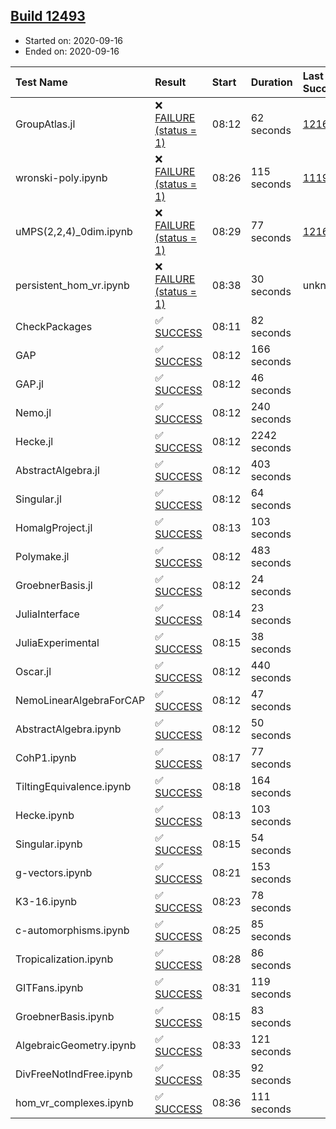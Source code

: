 ## [Build 12493](https://oscarci.mathematik.uni-kl.de/job/oscar/12493/)

* Started on: 2020-09-16
* Ended on: 2020-09-16

| Test Name    | Result | Start | Duration | Last Success | First Failure |
|:-------------|:-------|:------|:---------|:-------------|:--------------|
| GroupAtlas.jl | ❌ [FAILURE (status = 1)](https://oscarci.mathematik.uni-kl.de/job/oscar/12493/artifact/logs/build-12493/GroupAtlas.jl.log) | 08:12 | 62 seconds | [12167](https://oscarci.mathematik.uni-kl.de/job/oscar/12167/) | [12168](https://oscarci.mathematik.uni-kl.de/job/oscar/12168/) |
| wronski-poly.ipynb | ❌ [FAILURE (status = 1)](https://oscarci.mathematik.uni-kl.de/job/oscar/12493/artifact/logs/build-12493/wronski-poly.ipynb.log) | 08:26 | 115 seconds | [11192](https://oscarci.mathematik.uni-kl.de/job/oscar/11192/) | [11193](https://oscarci.mathematik.uni-kl.de/job/oscar/11193/) |
| uMPS(2,2,4)_0dim.ipynb | ❌ [FAILURE (status = 1)](https://oscarci.mathematik.uni-kl.de/job/oscar/12493/artifact/logs/build-12493/uMPS-2-2-4-_0dim.ipynb.log) | 08:29 | 77 seconds | [12167](https://oscarci.mathematik.uni-kl.de/job/oscar/12167/) | [12168](https://oscarci.mathematik.uni-kl.de/job/oscar/12168/) |
| persistent_hom_vr.ipynb | ❌ [FAILURE (status = 1)](https://oscarci.mathematik.uni-kl.de/job/oscar/12493/artifact/logs/build-12493/persistent_hom_vr.ipynb.log) | 08:38 | 30 seconds | unknown | unknown |
| CheckPackages | ✅ [SUCCESS](https://oscarci.mathematik.uni-kl.de/job/oscar/12493/artifact/logs/build-12493/CheckPackages.log) | 08:11 | 82 seconds |  |  |
| GAP | ✅ [SUCCESS](https://oscarci.mathematik.uni-kl.de/job/oscar/12493/artifact/logs/build-12493/GAP.log) | 08:12 | 166 seconds |  |  |
| GAP.jl | ✅ [SUCCESS](https://oscarci.mathematik.uni-kl.de/job/oscar/12493/artifact/logs/build-12493/GAP.jl.log) | 08:12 | 46 seconds |  |  |
| Nemo.jl | ✅ [SUCCESS](https://oscarci.mathematik.uni-kl.de/job/oscar/12493/artifact/logs/build-12493/Nemo.jl.log) | 08:12 | 240 seconds |  |  |
| Hecke.jl | ✅ [SUCCESS](https://oscarci.mathematik.uni-kl.de/job/oscar/12493/artifact/logs/build-12493/Hecke.jl.log) | 08:12 | 2242 seconds |  |  |
| AbstractAlgebra.jl | ✅ [SUCCESS](https://oscarci.mathematik.uni-kl.de/job/oscar/12493/artifact/logs/build-12493/AbstractAlgebra.jl.log) | 08:12 | 403 seconds |  |  |
| Singular.jl | ✅ [SUCCESS](https://oscarci.mathematik.uni-kl.de/job/oscar/12493/artifact/logs/build-12493/Singular.jl.log) | 08:12 | 64 seconds |  |  |
| HomalgProject.jl | ✅ [SUCCESS](https://oscarci.mathematik.uni-kl.de/job/oscar/12493/artifact/logs/build-12493/HomalgProject.jl.log) | 08:13 | 103 seconds |  |  |
| Polymake.jl | ✅ [SUCCESS](https://oscarci.mathematik.uni-kl.de/job/oscar/12493/artifact/logs/build-12493/Polymake.jl.log) | 08:12 | 483 seconds |  |  |
| GroebnerBasis.jl | ✅ [SUCCESS](https://oscarci.mathematik.uni-kl.de/job/oscar/12493/artifact/logs/build-12493/GroebnerBasis.jl.log) | 08:12 | 24 seconds |  |  |
| JuliaInterface | ✅ [SUCCESS](https://oscarci.mathematik.uni-kl.de/job/oscar/12493/artifact/logs/build-12493/JuliaInterface.log) | 08:14 | 23 seconds |  |  |
| JuliaExperimental | ✅ [SUCCESS](https://oscarci.mathematik.uni-kl.de/job/oscar/12493/artifact/logs/build-12493/JuliaExperimental.log) | 08:15 | 38 seconds |  |  |
| Oscar.jl | ✅ [SUCCESS](https://oscarci.mathematik.uni-kl.de/job/oscar/12493/artifact/logs/build-12493/Oscar.jl.log) | 08:12 | 440 seconds |  |  |
| NemoLinearAlgebraForCAP | ✅ [SUCCESS](https://oscarci.mathematik.uni-kl.de/job/oscar/12493/artifact/logs/build-12493/NemoLinearAlgebraForCAP.log) | 08:12 | 47 seconds |  |  |
| AbstractAlgebra.ipynb | ✅ [SUCCESS](https://oscarci.mathematik.uni-kl.de/job/oscar/12493/artifact/logs/build-12493/AbstractAlgebra.ipynb.log) | 08:12 | 50 seconds |  |  |
| CohP1.ipynb | ✅ [SUCCESS](https://oscarci.mathematik.uni-kl.de/job/oscar/12493/artifact/logs/build-12493/CohP1.ipynb.log) | 08:17 | 77 seconds |  |  |
| TiltingEquivalence.ipynb | ✅ [SUCCESS](https://oscarci.mathematik.uni-kl.de/job/oscar/12493/artifact/logs/build-12493/TiltingEquivalence.ipynb.log) | 08:18 | 164 seconds |  |  |
| Hecke.ipynb | ✅ [SUCCESS](https://oscarci.mathematik.uni-kl.de/job/oscar/12493/artifact/logs/build-12493/Hecke.ipynb.log) | 08:13 | 103 seconds |  |  |
| Singular.ipynb | ✅ [SUCCESS](https://oscarci.mathematik.uni-kl.de/job/oscar/12493/artifact/logs/build-12493/Singular.ipynb.log) | 08:15 | 54 seconds |  |  |
| g-vectors.ipynb | ✅ [SUCCESS](https://oscarci.mathematik.uni-kl.de/job/oscar/12493/artifact/logs/build-12493/g-vectors.ipynb.log) | 08:21 | 153 seconds |  |  |
| K3-16.ipynb | ✅ [SUCCESS](https://oscarci.mathematik.uni-kl.de/job/oscar/12493/artifact/logs/build-12493/K3-16.ipynb.log) | 08:23 | 78 seconds |  |  |
| c-automorphisms.ipynb | ✅ [SUCCESS](https://oscarci.mathematik.uni-kl.de/job/oscar/12493/artifact/logs/build-12493/c-automorphisms.ipynb.log) | 08:25 | 85 seconds |  |  |
| Tropicalization.ipynb | ✅ [SUCCESS](https://oscarci.mathematik.uni-kl.de/job/oscar/12493/artifact/logs/build-12493/Tropicalization.ipynb.log) | 08:28 | 86 seconds |  |  |
| GITFans.ipynb | ✅ [SUCCESS](https://oscarci.mathematik.uni-kl.de/job/oscar/12493/artifact/logs/build-12493/GITFans.ipynb.log) | 08:31 | 119 seconds |  |  |
| GroebnerBasis.ipynb | ✅ [SUCCESS](https://oscarci.mathematik.uni-kl.de/job/oscar/12493/artifact/logs/build-12493/GroebnerBasis.ipynb.log) | 08:15 | 83 seconds |  |  |
| AlgebraicGeometry.ipynb | ✅ [SUCCESS](https://oscarci.mathematik.uni-kl.de/job/oscar/12493/artifact/logs/build-12493/AlgebraicGeometry.ipynb.log) | 08:33 | 121 seconds |  |  |
| DivFreeNotIndFree.ipynb | ✅ [SUCCESS](https://oscarci.mathematik.uni-kl.de/job/oscar/12493/artifact/logs/build-12493/DivFreeNotIndFree.ipynb.log) | 08:35 | 92 seconds |  |  |
| hom_vr_complexes.ipynb | ✅ [SUCCESS](https://oscarci.mathematik.uni-kl.de/job/oscar/12493/artifact/logs/build-12493/hom_vr_complexes.ipynb.log) | 08:36 | 111 seconds |  |  |
